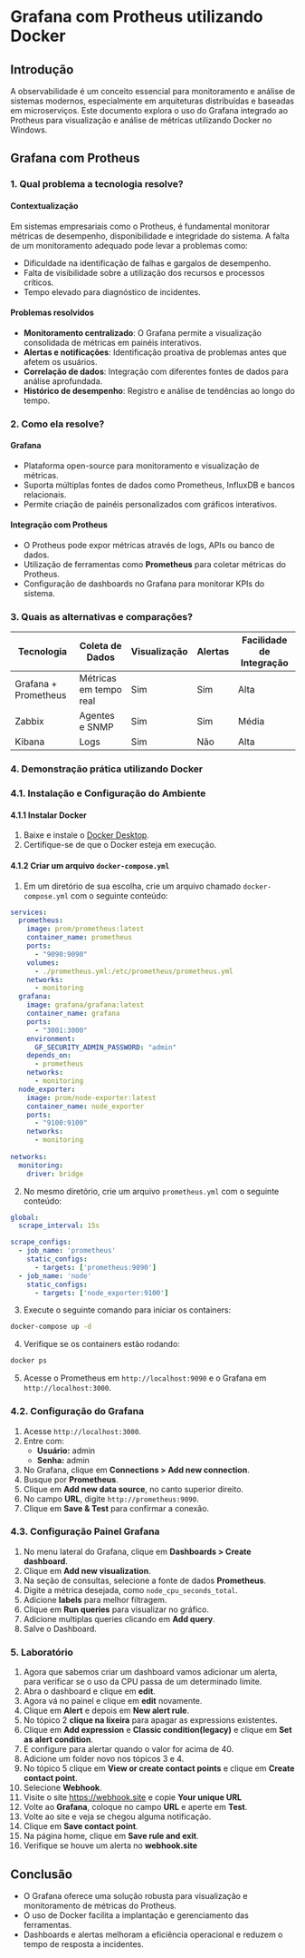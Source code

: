 # Grafana com Protheus utilizando Docker

## Introdução
A observabilidade é um conceito essencial para monitoramento e análise de sistemas modernos, especialmente em arquiteturas distribuídas e baseadas em microserviços. Este documento explora o uso do Grafana integrado ao Protheus para visualização e análise de métricas utilizando Docker no Windows.

## Grafana com Protheus

### 1. Qual problema a tecnologia resolve?

#### Contextualização
Em sistemas empresariais como o Protheus, é fundamental monitorar métricas de desempenho, disponibilidade e integridade do sistema. A falta de um monitoramento adequado pode levar a problemas como:
- Dificuldade na identificação de falhas e gargalos de desempenho.
- Falta de visibilidade sobre a utilização dos recursos e processos críticos.
- Tempo elevado para diagnóstico de incidentes.

#### Problemas resolvidos
- **Monitoramento centralizado**: O Grafana permite a visualização consolidada de métricas em painéis interativos.
- **Alertas e notificações**: Identificação proativa de problemas antes que afetem os usuários.
- **Correlação de dados**: Integração com diferentes fontes de dados para análise aprofundada.
- **Histórico de desempenho**: Registro e análise de tendências ao longo do tempo.

### 2. Como ela resolve?

#### Grafana
- Plataforma open-source para monitoramento e visualização de métricas.
- Suporta múltiplas fontes de dados como Prometheus, InfluxDB e bancos relacionais.
- Permite criação de painéis personalizados com gráficos interativos.

#### Integração com Protheus
- O Protheus pode expor métricas através de logs, APIs ou banco de dados.
- Utilização de ferramentas como **Prometheus** para coletar métricas do Protheus.
- Configuração de dashboards no Grafana para monitorar KPIs do sistema.

### 3. Quais as alternativas e comparações?

| Tecnologia       | Coleta de Dados  | Visualização | Alertas  | Facilidade de Integração |
|----------------|----------------|-------------|---------|------------------------|
| Grafana + Prometheus | Métricas em tempo real | Sim | Sim | Alta |
| Zabbix        | Agentes e SNMP   | Sim | Sim | Média |
| Kibana        | Logs             | Sim | Não | Alta |

### 4. Demonstração prática utilizando Docker

### 4.1. Instalação e Configuração do Ambiente

#### 4.1.1 Instalar Docker
1. Baixe e instale o [Docker Desktop](https://www.docker.com/products/docker-desktop/).
2. Certifique-se de que o Docker esteja em execução.

#### 4.1.2 Criar um arquivo `docker-compose.yml`
1. Em um diretório de sua escolha, crie um arquivo chamado `docker-compose.yml` com o seguinte conteúdo:

```yaml
services:
  prometheus:
    image: prom/prometheus:latest
    container_name: prometheus
    ports:
      - "9090:9090"
    volumes:
      - ./prometheus.yml:/etc/prometheus/prometheus.yml
    networks:
      - monitoring
  grafana:
    image: grafana/grafana:latest
    container_name: grafana
    ports:
      - "3001:3000"
    environment:
      GF_SECURITY_ADMIN_PASSWORD: "admin"
    depends_on:
      - prometheus
    networks:
      - monitoring
  node_exporter:
    image: prom/node-exporter:latest
    container_name: node_exporter
    ports:
      - "9100:9100"
    networks:
      - monitoring
      
networks:
  monitoring:
    driver: bridge

```

2. No mesmo diretório, crie um arquivo `prometheus.yml` com o seguinte conteúdo:

```yaml
global:
  scrape_interval: 15s  

scrape_configs:
  - job_name: 'prometheus'
    static_configs:
      - targets: ['prometheus:9090']  
  - job_name: 'node'
    static_configs:
      - targets: ['node_exporter:9100'] 

```

3. Execute o seguinte comando para iniciar os containers:

```sh
docker-compose up -d
```

4. Verifique se os containers estão rodando:

```sh
docker ps
```

5. Acesse o Prometheus em `http://localhost:9090` e o Grafana em `http://localhost:3000`.


### 4.2. Configuração do Grafana

1. Acesse `http://localhost:3000`.
2. Entre com:
   - **Usuário:** admin
   - **Senha:** admin
3. No Grafana, clique em **Connections > Add new connection**.
4. Busque por **Prometheus**.
5. Clique em **Add new data source**, no canto superior direito.
6. No campo **URL**, digite `http://prometheus:9090`.
7. Clique em **Save & Test** para confirmar a conexão.
 
### 4.3. Configuração Painel Grafana

1. No menu lateral do Grafana, clique em **Dashboards > Create dashboard**.
2. Clique em **Add new visualization**.
3. Na seção de consultas, selecione a fonte de dados **Prometheus**.
4. Digite a métrica desejada, como `node_cpu_seconds_total`.
5. Adicione **labels** para melhor filtragem.
6. Clique em **Run queries** para visualizar no gráfico.
7. Adicione multiplas queries clicando em **Add query**.
7. Salve o Dashboard.

### 5. Laboratório
1. Agora que sabemos criar um dashboard vamos adicionar um alerta, para verificar se o uso da CPU passa de um determinado limite.
2. Abra o dashboard e clique em **edit**.
3. Agora vá no painel e clique em **edit** novamente.
4.  Clique em **Alert** e depois em **New alert rule**.
5.  No tópico 2 **clique na lixeira** para apagar as expressions existentes.
6.  Clique em **Add expression** e **Classic condition(legacy)** e clique em **Set as alert condition**.
7.  E configure para alertar quando o valor for acima de 40.
8.  Adicione um folder novo nos tópicos 3 e 4.
9.  No tópico 5 clique em **View or create contact points** e clique em **Create contact point**.
10.  Selecione **Webhook**.
11.  Visite o site https://webhook.site e copie **Your unique URL**
12.  Volte ao **Grafana**, coloque no campo **URL** e aperte em **Test**.
13.  Volte ao site e veja se chegou alguma notificação.
14.  Clique em **Save contact point**.
15.  Na página home, clique em **Save rule and exit**.
16.  Verifique se houve um alerta no **webhook.site**

## Conclusão
- O Grafana oferece uma solução robusta para visualização e monitoramento de métricas do Protheus.
- O uso de Docker facilita a implantação e gerenciamento das ferramentas.
- Dashboards e alertas melhoram a eficiência operacional e reduzem o tempo de resposta a incidentes.
